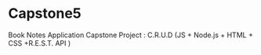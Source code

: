 # Capstone5
Book Notes Application Capstone Project : C.R.U.D (JS + Node.js + HTML + CSS +R.E.S.T. API )
